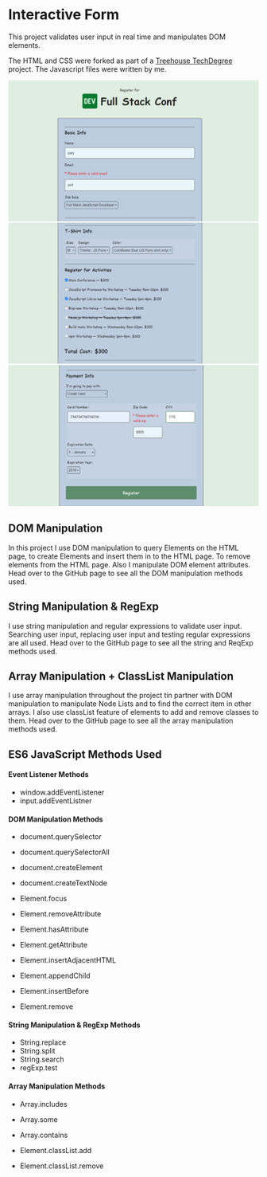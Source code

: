 # Interactive Form 
 This project validates user input in real time and manipulates DOM elements.

The HTML and CSS were forked as part of a [Treehouse TechDegree](https://teamtreehouse.com/techdegree/full-stack-javascript) project.  The Javascript files were written by me.

![Interactive-form-1](./images/proj_3_landscape_1.png)
![Interactive-form-2](./images/proj_3_landscape_2.png)
![Interactive-form-3](./images/proj_3_landscape_3.png)

## DOM Manipulation

In this project I use DOM manipulation to query Elements on the HTML page, to create Elements and insert them in to the HTML page. To remove elements from the HTML page. Also I manipulate DOM element attributes. Head over to the GitHub page to see all the DOM manipulation methods used.

## String Manipulation & RegExp

I use string manipulation and regular expressions to validate user input. Searching user input, replacing user input and testing regular expressions are all used. Head over to the GitHub page to see all the string and ReqExp methods used.

## Array Manipulation + ClassList Manipulation

I use array manipulation throughout the project tin partner with DOM manipulation to manipulate Node Lists and to find the correct item in other arrays. I also use classList feature of elements to add and remove classes to them. Head over to the GitHub page to see all the array manipulation methods used.

## ES6 JavaScript Methods Used

#### Event Listener Methods
  - window.addEventListener
  - input.addEventListner

#### DOM Manipulation Methods
  - document.querySelector
  - document.querySelectorAll
  - document.createElement
  - document.createTextNode

  - Element.focus
  
  - Element.removeAttribute
  - Element.hasAttribute
  - Element.getAttribute

  - Element.insertAdjacentHTML
  - Element.appendChild
  - Element.insertBefore

  - Element.remove

#### String Manipulation & RegExp Methods
  - String.replace
  - String.split
  - String.search
  - regExp.test

#### Array Manipulation Methods
  - Array.includes
  - Array.some
  - Array.contains

  - Element.classList.add
  - Element.classList.remove
       

